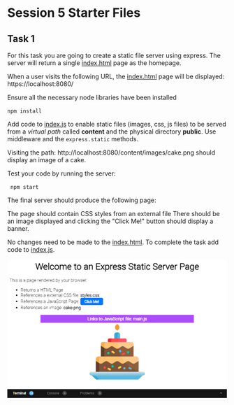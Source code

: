 # Session 5 Starter Files

## Task 1

For this task you are going to create a static file server using express.
The server will return a single [index.html](./src/public/index.html) page as the homepage.

When a user visits the following URL, the [index.html](./src/public/index.html)  page will be displayed:
https://localhost:8080/

Ensure all the necessary node libraries have been installed

```
npm install
```

Add code to [index.js](./src/index.js) to enable static files (images, css, js files) to be served from a _virtual path_ called **content** and the physical directory **public**. Use middleware and the `express.static` methods.

Visiting the path: http://localhost:8080/content/images/cake.png should display an image of a cake.

Test your code by running the server:

```
 npm start
```

The final server should produce the following page:

The page should contain CSS styles from an external file
There should be an image displayed and clicking the "Click Me!" button should display a banner.

No changes need to be made to the [index.html](./src/public/index.html). To complete the task add code to [index.js](./src/index.js).

![Screenshot of Static Server](screenshot.png)